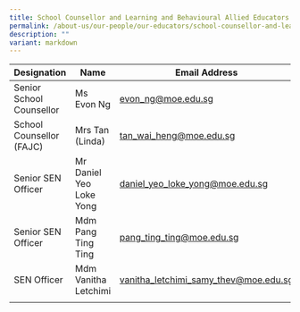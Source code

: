 ```yaml
---
title: School Counsellor and Learning and Behavioural Allied Educators
permalink: /about-us/our-people/our-educators/school-counsellor-and-learning-and-behavioural-allied-educators/
description: ""
variant: markdown
---
```

| Designation | Name | Email Address |
|---|---|---|
| Senior School Counsellor | Ms Evon Ng  |  evon_ng@moe.edu.sg |
| School Counsellor (FAJC) | Mrs Tan (Linda) | tan_wai_heng@moe.edu.sg |
| Senior SEN Officer | Mr Daniel Yeo Loke Yong |  daniel_yeo_loke_yong@moe.edu.sg |
| Senior SEN Officer  |  Mdm Pang Ting Ting |  pang_ting_ting@moe.edu.sg |
| SEN Officer | Mdm Vanitha Letchimi | vanitha_letchimi_samy_thev@moe.edu.sg |
|| | |